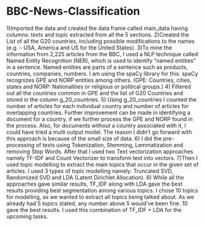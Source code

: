 # BBC-News-Classification
1)Imported the data and created the data frame called main_data having columns: texts and topic extracted from all the 5 sections.
2)Created the List of all the G20 countries, including possible modifications to the names (e.g. – USA, America and US for the United States). 
3)To mine the information from 2,225 articles from the BBC, I used a NLP technique called Named Entity Recognition (NER), which is used to identify “named entities” in a sentence. Named entities are parts of a sentence such as products, countries, companies, numbers. I am using the spaCy library for this. spaCy recognizes GPE and NORP entities among others. (GPE: Countries, cities, states and NORP: Nationalities or religious or political groups.)
4) Filtered out all the countries common in GPE and the list of G20 Countries and stored in the column g_20_countries.
5) Using g_20_countries I counted the number of articles for each individual country and number of articles for overlapping countries.
Further improvement can be made in identifying a document for a country, if we further process the GPE and NORP found in the process. Also, for documents without a country associated with it, I could have tried a multi output model. The reason I didn’t go forward with this approach is because of the small size of data.
6) I did the pre-processing of texts using Tokenization, Stemming, Lemmatization and removing Stop Words. After that I used two Text vectorization approaches namely TF-IDF and Count Vectorizer to transform text into vectors.
7)Then I used topic modelling to extract the main topics that occur in the given set of articles. I used 3 types of topic modelling namely: Truncated SVD, Randomized SVD and LDA (Latent Dirichlet Allocation). 
8) While all the approaches gave similar results, TF_IDF along with LDA gave the best results providing best segmentation among various topics. I chose 10 topics for modelling, as we wanted to extract all topics being talked about. As we already had 5 topics stated, any number above 5 would’ve been fine. 10 gave the best results.
I used this combination of TF_IDF + LDA for the upcoming tasks.
